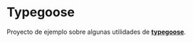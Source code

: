 # Typegoose 

Proyecto de ejemplo sobre algunas utilidades de **[typegoose](https://typegoose.github.io/typegoose/)**.
